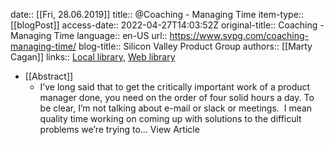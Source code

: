 date:: [[Fri, 28.06.2019]]
title:: @Coaching - Managing Time
item-type:: [[blogPost]]
access-date:: 2022-04-27T14:03:52Z
original-title:: Coaching - Managing Time
language:: en-US
url:: https://www.svpg.com/coaching-managing-time/
blog-title:: Silicon Valley Product Group
authors:: [[Marty Cagan]]
links:: [Local library](zotero://select/library/items/79VLTCZM), [Web library](https://www.zotero.org/users/6520516/items/79VLTCZM)

- [[Abstract]]
	- I’ve long said that to get the critically important work of a product manager done, you need on the order of four solid hours a day. To be clear, I’m not talking about e-mail or slack or meetings.  I mean quality time working on coming up with solutions to the difficult problems we’re trying to... View Article